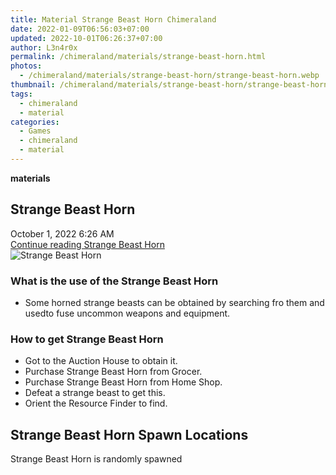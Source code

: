 ```yaml
---
title: Material Strange Beast Horn Chimeraland
date: 2022-01-09T06:56:03+07:00
updated: 2022-10-01T06:26:37+07:00
author: L3n4r0x
permalink: /chimeraland/materials/strange-beast-horn.html
photos:
  - /chimeraland/materials/strange-beast-horn/strange-beast-horn.webp
thumbnail: /chimeraland/materials/strange-beast-horn/strange-beast-horn.webp
tags:
  - chimeraland
  - material
categories:
  - Games
  - chimeraland
  - material
---
```


<link
  rel="stylesheet"
  href="https://rawcdn.githack.com/dimaslanjaka/Web-Manajemen/870a349/css/bootstrap-5-3-0-alpha3-wrapper.css"
/>
<section id="bootstrap-wrapper">
  <div data-bs-theme="dark">
    <div
      class="row g-0 border rounded overflow-hidden flex-md-row mb-4 shadow-sm position-relative bg-dark text-light"
    >
      <div class="col p-4 d-flex flex-column position-static">
        <strong class="d-inline-block mb-2 text-success">materials</strong>
        <h2 class="mb-0">Strange Beast Horn</h2>
        <div class="mb-1 text-muted">October 1, 2022 6:26 AM</div>
        <a
          href="/chimeraland/materials/strange-beast-horn.html"
          class="stretched-link d-none text-primary"
          >Continue reading Strange Beast Horn</a
        >
      </div>
      <div class="col-auto d-none d-md-block d-lg-block">
        <img
          src="https://www.webmanajemen.com/chimeraland/materials/strange-beast-horn/strange-beast-horn.webp"
          alt="Strange Beast Horn"
        />
      </div>
    </div>
    <div class="row">
      <div class="col-lg-6 col-12 mb-2">
        <div class="card">
          <div class="card-body">
            <h3 class="card-title">
              What is the use of the Strange Beast Horn
            </h3>
            <div class="card-text">
              <ul>
                <li>
                  Some horned strange beasts can be obtained by searching fro
                  them and usedto fuse uncommon weapons and equipment.
                </li>
              </ul>
            </div>
          </div>
        </div>
      </div>
      <div class="col-lg-6 col-12 mb-2">
        <div class="card">
          <div class="card-body">
            <h3 class="card-title">How to get Strange Beast Horn</h3>
            <div class="card-text">
              <ul>
                <li>Got to the Auction House to obtain it.</li>
                <li>Purchase Strange Beast Horn from Grocer.</li>
                <li>Purchase Strange Beast Horn from Home Shop.</li>
                <li>Defeat a strange beast to get this.</li>
                <li>Orient the Resource Finder to find.</li>
              </ul>
            </div>
          </div>
        </div>
      </div>
      <div class="col-12 mb-2">
        <h2>Strange Beast Horn Spawn Locations</h2>
        <p>Strange Beast Horn is randomly spawned</p>
      </div>
    </div>
  </div>
</section>